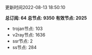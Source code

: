更新时间2022-08-13 18:50:10

**总订阅: 64**
**总节点: 9350**
**有效节点: 2025**
- trojan节点: 103
- v2ray节点: 1636
- ssr节点: 2
- ss节点: 284

